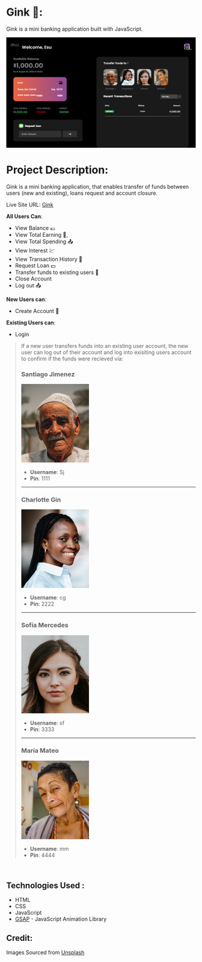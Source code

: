 # **Gink** 🏦:
Gink is a mini banking application built with JavaScript.

![Pictorial Description of Gink](./img/view.png)


# **Project Description**:

Gink is a mini banking application, that enables transfer of funds between users (new and existing), loans request and account closure. 

Live Site URL: [Gink](https://gink.netlify.app)

**All Users Can**:

- View Balance 💶
- View Total Earning 📩, 
- View Total Spending 📤 
- View Interest 💹
- View Transaction History 📜
- Request Loan 💵
- Transfer funds to existing users 💸
- Close Account
- Log out 📤

**New Users can**: 
- Create Account 📂

**Existing Users can**: 
- Login

> If a new user transfers funds into an existing user account, the new user can log out of their account and log into exisiting users account to confirm if the funds were recieved via:
>
> ### **Santiago Jimenez** </br>
>
> <img src="./img/img-1.jpg" width="180" height="auto"> </br>
>
> - **Username**: Sj
> - **Pin**: 1111
>
> ---
>
> ### **Charlotte Gin** </br>
>
> <img src="./img/img-2.jpg" width="180" height="auto"> </br>
>
> - **Username**: cg
> - **Pin**: 2222
>
> ---
>
> ### **Sofía Mercedes** </br>
>
> <img src="./img/img-3.jpg" width="180" height="auto"> </br>
>
> - **Username**: sf
> - **Pin**: 3333
>
> ---
>
> ### **María Mateo** </br>
>
> <img src="./img/img-4.jpg" width="180" height="auto"> </br>
>
> - **Username**: mm
> - **Pin**: 4444 </br>
</br>

## **Technologies Used** :
- HTML
- CSS
- JavaScript
- [GSAP](https://greensock.com/gsap/) - JavaScript Animation Library



## **Credit**: 
Images Sourced from [Unsplash](https://unsplash.com)